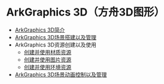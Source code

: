 # ArkGraphics 3D（方舟3D图形）
<!--Kit: ArkGraphics 3D-->
<!--Subsystem: Graphics-->
<!--Owner: @zzhao0-->
<!--SE: @zdustc-->
<!--TSE: @zhangyue283-->

- [ArkGraphics 3D简介](arkgraphics3D-overview.md)
- [ArkGraphics 3D场景搭建以及管理](arkgraphics3D-scene.md)
- ArkGraphics 3D资源创建以及使用<!--arkgraphics3d-resource-->
  - [创建并使用材质资源](arkgraphics3D-resource-material.md)
  - [创建并使用图片资源](arkgraphics3D-resource-image.md)
  - [创建并使用环境资源](arkgraphics3D-resource-environment.md)
- [ArkGraphics 3D场景动画控制以及管理](arkgraphics3D-animation.md)
